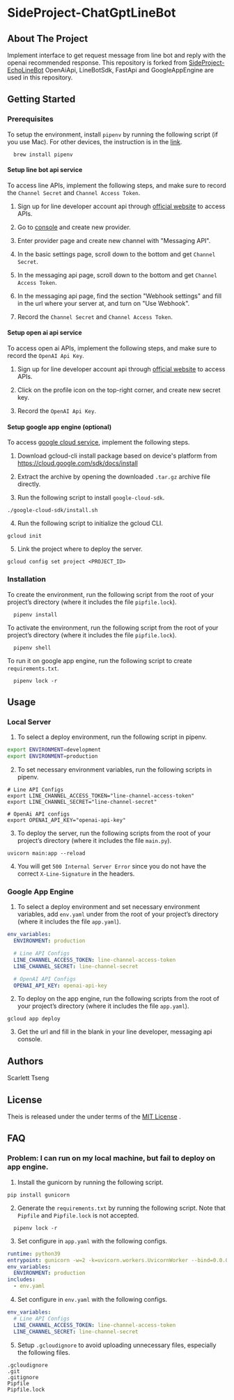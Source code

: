 # SideProject-ChatGptLineBot

## About The Project

Implement interface to get request message from line bot and reply with the openai recommended response.
This repository is forked from [SideProject-EchoLineBot](https://github.com/tseng1026/SideProject-EchoLineBot)
OpenAiApi, LineBotSdk, FastApi and GoogleAppEngine are used in this repository.

## Getting Started
### Prerequisites
To setup the environment, install `pipenv` by running the following script (if you use Mac). For other devices, the instruction is in the [link](https://github.com/pypa/pipenv).
```shell
  brew install pipenv
```

#### Setup line bot api service
To access line APIs, implement the following steps, and make sure to record the `Channel Secret` and `Channel Access Token`.

1. Sign up for line developer account api through [official website](https://developers.line.biz/en/) to access APIs.

2. Go to [console](https://developers.line.biz/console/) and create new provider.

3. Enter provider page and create new channel with "Messaging API".

4. In the basic settings page, scroll down to the bottom and get `Channel Secret`.

5. In the messaging api page, scroll down to the bottom and get `Channel Access Token`.

6. In the messaging api page, find the section "Webhook settings" and fill in the url where your server at, and turn on "Use Webhook".

6. Record the `Channel Secret` and `Channel Access Token`.

#### Setup open ai api service
To access open ai APIs, implement the following steps, and make sure to record the `OpenAI Api Key`.

1. Sign up for line developer account api through [official website](https://developers.line.biz/en/) to access APIs.

2. Click on the profile icon on the top-right corner, and create new secret key.

3. Record the `OpenAI Api Key`.

#### Setup google app engine (optional)
To access [google cloud service](https://cloud.google.com/sdk/gcloud), implement the following steps.

1. Download gcloud-cli install package based on device's platform from https://cloud.google.com/sdk/docs/install

2. Extract the archive by opening the downloaded `.tar.gz` archive file directly.

3. Run the following script to install `google-cloud-sdk`.
```shell
./google-cloud-sdk/install.sh
```

4. Run the following script to initialize the gcloud CLI.
```shell
gcloud init
```

5. Link the project where to deploy the server.
```shell
gcloud config set project <PROJECT_ID>
```

### Installation
To create the environment, run the following script from the root of your project’s directory (where it includes the file `pipfile.lock`).
```shell
  pipenv install
```

To activate the environment, run the following script from the root of your project’s directory (where it includes the file `pipfile.lock`).
```shell
  pipenv shell
```

To run it on google app engine, run the following script to create `requirements.txt`.
```shell
  pipenv lock -r
```

## Usage
### Local Server
1. To select a deploy environment, run the following script in pipenv.
```bash
export ENVIRONMENT=development
export ENVIRONMENT=production
```

2. To set necessary environment variables, run the following scripts in pipenv.
```shell
# Line API Configs
export LINE_CHANNEL_ACCESS_TOKEN="line-channel-access-token"
export LINE_CHANNEL_SECRET="line-channel-secret"

# OpenAi API configs
export OPENAI_API_KEY="openai-api-key"
```

3. To deploy the server, run the following scripts from the root of your project’s directory (where it includes the file `main.py`).
```shell
uvicorn main:app --reload
```

4. You will get `500 Internal Server Error` since you do not have the correct `X-Line-Signature` in the headers.

### Google App Engine
1. To select a deploy environment and set necessary environment variables, add `env.yaml` under from the root of your project’s directory (where it includes the file `app.yaml`).
```yaml
env_variables:
  ENVIRONMENT: production

  # Line API Configs
  LINE_CHANNEL_ACCESS_TOKEN: line-channel-access-token
  LINE_CHANNEL_SECRET: line-channel-secret

  # OpenAI API Configs
  OPENAI_API_KEY: openai-api-key
```

2. To deploy on the app engine, run the following scripts from the root of your project’s directory (where it includes the file `app.yaml`).
```shell
gcloud app deploy
```

3. Get the url and fill in the blank in your line developer, messaging api console.

## Authors
Scarlett Tseng

## License
Theis is released under the under terms of the  [MIT License](https://github.com/tseng1026/SideProject-ChatGptLineBot/blob/master/LICENSE) .

## FAQ
### Problem: I can run on my local machine, but fail to deploy on app engine.
1. Install the gunicorn by running the following script.
```shell
pip install gunicorn
```

2. Generate the `requirements.txt` by running the following script. Note that `Pipfile` and `Pipfile.lock` is not accepted.
```shell
  pipenv lock -r
```

3. Set configure in `app.yaml` with the following configs.
```yaml
runtime: python39
entrypoint: gunicorn -w=2 -k=uvicorn.workers.UvicornWorker --bind=0.0.0.0:8080 main:app
env_variables:
  ENVIRONMENT: production
includes:
  - env.yaml
```

4. Set configure in `env.yaml` with the following configs.
```yaml
env_variables:
  # Line API Configs
  LINE_CHANNEL_ACCESS_TOKEN: line-channel-access-token
  LINE_CHANNEL_SECRET: line-channel-secret
```

5. Setup `.gcloudignore` to avoid uploading unnecessary files, especially the following files.
```
.gcloudignore
.git
.gitignore
Pipfile
Pipfile.lock
```

